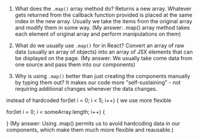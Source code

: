 1. What does the `.map()` array method do?
Returns a new array. Whatever gets returned from the callback
function provided is placed at the same index in the new array.
Usually we take the items from the original array and modify them
in some way.
(My answer: .map() array method takes each element of original array  and perform manipulations on them)


2. What do we usually use `.map()` for in React?
Convert an array of raw data (usually an array of objects) into an array of JSX elements
that can be displayed on the page.
(My answer: We usually take come data from one source and pass them into our components)


3. Why is using `.map()` better than just creating the components
   manually by typing them out?
It makes our code more "self-sustaining" - not requiring
additional changes whenever the data changes.


instead of hardcoded 
for(let i = 0; i < 5; i++) {
we use more flexible

for(let i = 0; i < someArray.length; i++) {
    
}
(My answer: Using .map() permits us to avoid hardcoding data in our components, which
make them much miore flexible and reausable.)